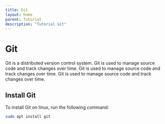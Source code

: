 ```yaml
---
title: Git
layout: home
parent: Tutorial
description: "Tutorial Git"
---
```


# Git

Git is a distributed version control system. Git is used to manage source code and track changes over time. Git is used to manage source code and track changes over time. Git is used to manage source code and track changes over time.

## Install Git

To install Git on linux, run the following command:
```bash
sudo apt install git
```